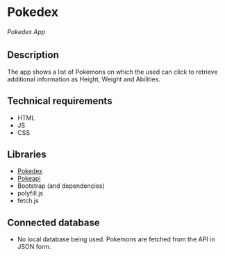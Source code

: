 # Pokedex

###### Pokedex App
## Description
The app shows a list of Pokemons on which the used can click to retrieve additional information as Height, Weight and Abilities.

## Technical requirements

- HTML
- JS
- CSS

## Libraries

- [Pokedex](https://pokedex.org/)
- [Pokeapi](https://pokeapi.co/?ref=public-apis)
- Bootstrap (and dependencies)
- polyfill.js
- fetch.js

## Connected database

- No local database being used. Pokemons are fetched from the API in JSON form.